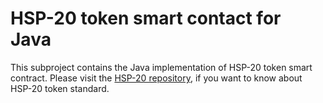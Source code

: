 # HSP-20 token smart contact for Java

This subproject contains the Java implementation of HSP-20 token smart contract.
Please visit the [HSP-20 repository](https://github.com/havah-project/HSPs/blob/main/HSPs/HSP-20.md), if you want to know about HSP-20 token standard.